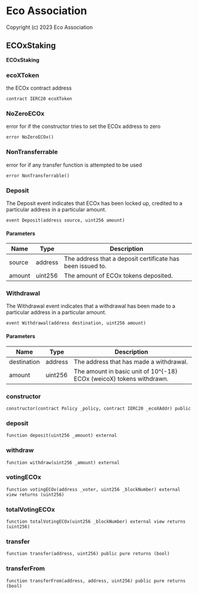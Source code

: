# Eco Association

Copyright (c) 2023 Eco Association

## ECOxStaking

**ECOxStaking**

### ecoXToken

the ECOx contract address

  ```solidity
  contract IERC20 ecoXToken
  ```

### NoZeroECOx

error for if the constructor tries to set the ECOx address to zero

  ```solidity
  error NoZeroECOx()
  ```

### NonTransferrable

error for if any transfer function is attempted to be used

  ```solidity
  error NonTransferrable()
  ```

### Deposit

The Deposit event indicates that ECOx has been locked up, credited
to a particular address in a particular amount.

  ```solidity
  event Deposit(address source, uint256 amount)
  ```
#### Parameters

| Name | Type | Description |
| ---- | ---- | ----------- |
| source | address | The address that a deposit certificate has been issued to. |
| amount | uint256 | The amount of ECOx tokens deposited. |

### Withdrawal

The Withdrawal event indicates that a withdrawal has been made to a particular
address in a particular amount.

  ```solidity
  event Withdrawal(address destination, uint256 amount)
  ```
#### Parameters

| Name | Type | Description |
| ---- | ---- | ----------- |
| destination | address | The address that has made a withdrawal. |
| amount | uint256 | The amount in basic unit of 10^{-18} ECOx (weicoX) tokens withdrawn. |

### constructor

  ```solidity
  constructor(contract Policy _policy, contract IERC20 _ecoXAddr) public
  ```

### deposit

  ```solidity
  function deposit(uint256 _amount) external
  ```

### withdraw

  ```solidity
  function withdraw(uint256 _amount) external
  ```

### votingECOx

  ```solidity
  function votingECOx(address _voter, uint256 _blockNumber) external view returns (uint256)
  ```

### totalVotingECOx

  ```solidity
  function totalVotingECOx(uint256 _blockNumber) external view returns (uint256)
  ```

### transfer

  ```solidity
  function transfer(address, uint256) public pure returns (bool)
  ```

### transferFrom

  ```solidity
  function transferFrom(address, address, uint256) public pure returns (bool)
  ```

